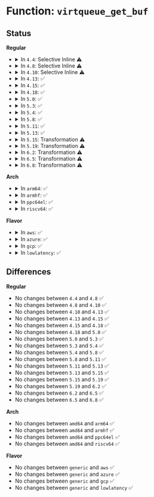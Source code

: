# Function: <code>virtqueue_get_buf</code>

## Status
<b>Regular</b>
<ul>
<li>
<details>
<summary>In <code>4.4</code>: Selective Inline ⚠️</summary>

```c
void *virtqueue_get_buf(struct virtqueue *_vq, unsigned int *len);
```

**Collision:** Unique Global

**Inline:** Selective

**Transformation:** False

**Instances:**

```
In drivers/virtio/virtio_ring.c (ffffffff814bfc20)
Location: drivers/virtio/virtio_ring.c:477
Inline: True
Direct callers:
  - drivers/virtio/virtio_balloon.c:tell_host
  - drivers/virtio/virtio_balloon.c:tell_host
  - drivers/virtio/virtio_balloon.c:balloon
  - drivers/char/virtio_console.c:__send_to_port
  - drivers/char/virtio_console.c:__send_control_msg
  - drivers/char/virtio_console.c:control_work_handler
  - drivers/block/virtio_blk.c:virtblk_done
  - drivers/net/virtio_net.c:virtnet_send_command
  - drivers/net/virtio_net.c:virtnet_receive
  - drivers/net/virtio_net.c:virtnet_receive
  - drivers/net/virtio_net.c:virtnet_receive
```
**Symbols:**

```
ffffffff814bfc20-ffffffff814bfd32: virtqueue_get_buf (STB_GLOBAL)
```
</details>
</li>
<li>
<details>
<summary>In <code>4.8</code>: Selective Inline ⚠️</summary>

```c
void *virtqueue_get_buf(struct virtqueue *_vq, unsigned int *len);
```

**Collision:** Unique Global

**Inline:** Selective

**Transformation:** False

**Instances:**

```
In drivers/virtio/virtio_ring.c (ffffffff8150fca0)
Location: drivers/virtio/virtio_ring.c:663
Inline: True
Direct callers:
  - drivers/virtio/virtio_balloon.c:update_balloon_stats_func
  - drivers/virtio/virtio_balloon.c:tell_host
  - drivers/virtio/virtio_balloon.c:tell_host
  - drivers/char/virtio_console.c:control_work_handler
  - drivers/char/virtio_console.c:__send_to_port
  - drivers/block/virtio_blk.c:virtblk_done
  - drivers/net/virtio_net.c:virtnet_send_command
  - drivers/net/virtio_net.c:virtnet_receive
  - drivers/net/virtio_net.c:virtnet_receive
  - drivers/net/virtio_net.c:virtnet_receive
```
**Symbols:**

```
ffffffff8150fca0-ffffffff8150fdc1: virtqueue_get_buf (STB_GLOBAL)
```
</details>
</li>
<li>
<details>
<summary>In <code>4.10</code>: Selective Inline ⚠️</summary>

```c
void *virtqueue_get_buf(struct virtqueue *_vq, unsigned int *len);
```

**Collision:** Unique Global

**Inline:** Selective

**Transformation:** False

**Instances:**

```
In drivers/virtio/virtio_ring.c (ffffffff8153bdc0)
Location: drivers/virtio/virtio_ring.c:663
Inline: True
Direct callers:
  - drivers/virtio/virtio_balloon.c:update_balloon_stats_func
  - drivers/virtio/virtio_balloon.c:tell_host
  - drivers/virtio/virtio_balloon.c:tell_host
  - drivers/char/virtio_console.c:control_work_handler
  - drivers/char/virtio_console.c:__send_to_port
```
**Symbols:**

```
ffffffff8153bdc0-ffffffff8153bee1: virtqueue_get_buf (STB_GLOBAL)
```
</details>
</li>
<li>
<details>
<summary>In <code>4.13</code>: ✅</summary>

```c
void *virtqueue_get_buf(struct virtqueue *_vq, unsigned int *len);
```

**Collision:** Unique Global

**Inline:** No

**Transformation:** False

**Instances:**

```
In drivers/virtio/virtio_ring.c (ffffffff8154f8f0)
Location: drivers/virtio/virtio_ring.c:758
Inline: False
Direct callers:
  - drivers/virtio/virtio_balloon.c:update_balloon_stats_func
  - drivers/virtio/virtio_balloon.c:tell_host
  - drivers/virtio/virtio_balloon.c:tell_host
  - drivers/char/virtio_console.c:control_work_handler
  - drivers/char/virtio_console.c:__send_to_port
```
**Symbols:**

```
ffffffff8154f8f0-ffffffff8154f902: virtqueue_get_buf (STB_GLOBAL)
```
</details>
</li>
<li>
<details>
<summary>In <code>4.15</code>: ✅</summary>

```c
void *virtqueue_get_buf(struct virtqueue *_vq, unsigned int *len);
```

**Collision:** Unique Global

**Inline:** No

**Transformation:** False

**Instances:**

```
In drivers/virtio/virtio_ring.c (ffffffff815b2fb0)
Location: drivers/virtio/virtio_ring.c:757
Inline: False
Direct callers:
  - drivers/virtio/virtio_balloon.c:update_balloon_stats_func
  - drivers/virtio/virtio_balloon.c:tell_host
  - drivers/virtio/virtio_balloon.c:tell_host
  - drivers/char/virtio_console.c:control_work_handler
  - drivers/char/virtio_console.c:__send_to_port
```
**Symbols:**

```
ffffffff815b2fb0-ffffffff815b2fc2: virtqueue_get_buf (STB_GLOBAL)
```
</details>
</li>
<li>
<details>
<summary>In <code>4.18</code>: ✅</summary>

```c
void *virtqueue_get_buf(struct virtqueue *_vq, unsigned int *len);
```

**Collision:** Unique Global

**Inline:** No

**Transformation:** False

**Instances:**

```
In drivers/virtio/virtio_ring.c (ffffffff815eb4c0)
Location: drivers/virtio/virtio_ring.c:756
Inline: False
Direct callers:
  - drivers/virtio/virtio_balloon.c:update_balloon_stats_func
  - drivers/virtio/virtio_balloon.c:tell_host
  - drivers/virtio/virtio_balloon.c:tell_host
  - drivers/char/virtio_console.c:flush_bufs
  - drivers/char/virtio_console.c:control_work_handler
  - drivers/char/virtio_console.c:__send_to_port
```
**Symbols:**

```
ffffffff815eb4c0-ffffffff815eb4d2: virtqueue_get_buf (STB_GLOBAL)
```
</details>
</li>
<li>
<details>
<summary>In <code>5.0</code>: ✅</summary>

```c
void *virtqueue_get_buf(struct virtqueue *_vq, unsigned int *len);
```

**Collision:** Unique Global

**Inline:** No

**Transformation:** False

**Instances:**

```
In drivers/virtio/virtio_ring.c (ffffffff81605b20)
Location: drivers/virtio/virtio_ring.c:1899
Inline: False
Direct callers:
  - drivers/virtio/virtio_balloon.c:report_free_page_func
  - drivers/virtio/virtio_balloon.c:report_free_page_func
  - drivers/virtio/virtio_balloon.c:report_free_page_func
  - drivers/virtio/virtio_balloon.c:update_balloon_stats_func
  - drivers/virtio/virtio_balloon.c:tell_host
  - drivers/virtio/virtio_balloon.c:tell_host
  - drivers/char/virtio_console.c:flush_bufs
  - drivers/char/virtio_console.c:control_work_handler
  - drivers/char/virtio_console.c:__send_to_port
```
**Symbols:**

```
ffffffff81605b20-ffffffff81605b32: virtqueue_get_buf (STB_GLOBAL)
```
</details>
</li>
<li>
<details>
<summary>In <code>5.3</code>: ✅</summary>

```c
void *virtqueue_get_buf(struct virtqueue *_vq, unsigned int *len);
```

**Collision:** Unique Global

**Inline:** No

**Transformation:** False

**Instances:**

```
In drivers/virtio/virtio_ring.c (ffffffff8163ac80)
Location: drivers/virtio/virtio_ring.c:1905
Inline: False
Direct callers:
  - drivers/virtio/virtio_balloon.c:virtio_balloon_report_free_page
  - drivers/virtio/virtio_balloon.c:virtio_balloon_report_free_page
  - drivers/virtio/virtio_balloon.c:virtio_balloon_report_free_page
  - drivers/virtio/virtio_balloon.c:update_balloon_stats_func
  - drivers/virtio/virtio_balloon.c:tell_host
  - drivers/virtio/virtio_balloon.c:tell_host
  - drivers/char/virtio_console.c:flush_bufs
  - drivers/char/virtio_console.c:control_work_handler
  - drivers/char/virtio_console.c:__send_to_port
```
**Symbols:**

```
ffffffff8163ac80-ffffffff8163ac92: virtqueue_get_buf (STB_GLOBAL)
```
</details>
</li>
<li>
<details>
<summary>In <code>5.4</code>: ✅</summary>

```c
void *virtqueue_get_buf(struct virtqueue *_vq, unsigned int *len);
```

**Collision:** Unique Global

**Inline:** No

**Transformation:** False

**Instances:**

```
In drivers/virtio/virtio_ring.c (ffffffff8165d140)
Location: drivers/virtio/virtio_ring.c:1904
Inline: False
Direct callers:
  - drivers/virtio/virtio_balloon.c:virtio_balloon_report_free_page
  - drivers/virtio/virtio_balloon.c:virtio_balloon_report_free_page
  - drivers/virtio/virtio_balloon.c:virtio_balloon_report_free_page
  - drivers/virtio/virtio_balloon.c:update_balloon_stats_func
  - drivers/virtio/virtio_balloon.c:tell_host
  - drivers/virtio/virtio_balloon.c:tell_host
  - drivers/char/virtio_console.c:flush_bufs
  - drivers/char/virtio_console.c:control_work_handler
  - drivers/char/virtio_console.c:__send_to_port
```
**Symbols:**

```
ffffffff8165d140-ffffffff8165d152: virtqueue_get_buf (STB_GLOBAL)
```
</details>
</li>
<li>
<details>
<summary>In <code>5.8</code>: ✅</summary>

```c
void *virtqueue_get_buf(struct virtqueue *_vq, unsigned int *len);
```

**Collision:** Unique Global

**Inline:** No

**Transformation:** False

**Instances:**

```
In drivers/virtio/virtio_ring.c (ffffffff8170ab50)
Location: drivers/virtio/virtio_ring.c:1904
Inline: False
Direct callers:
  - drivers/virtio/virtio_balloon.c:virtio_balloon_report_free_page
  - drivers/virtio/virtio_balloon.c:virtio_balloon_report_free_page
  - drivers/virtio/virtio_balloon.c:get_free_page_and_send
  - drivers/virtio/virtio_balloon.c:update_balloon_stats_func
  - drivers/virtio/virtio_balloon.c:virtballoon_free_page_report
  - drivers/virtio/virtio_balloon.c:virtballoon_free_page_report
  - drivers/virtio/virtio_balloon.c:tell_host
  - drivers/virtio/virtio_balloon.c:tell_host
  - drivers/char/virtio_console.c:remove_vqs
  - drivers/char/virtio_console.c:in_intr
  - drivers/char/virtio_console.c:in_intr
  - drivers/char/virtio_console.c:out_intr
  - drivers/char/virtio_console.c:control_work_handler
  - drivers/char/virtio_console.c:remove_port_data
  - drivers/char/virtio_console.c:port_fops_open
  - drivers/char/virtio_console.c:port_fops_release
  - drivers/char/virtio_console.c:port_fops_poll
  - drivers/char/virtio_console.c:wait_port_writable
  - drivers/char/virtio_console.c:wait_port_writable
  - drivers/char/virtio_console.c:wait_port_writable
  - drivers/char/virtio_console.c:port_fops_read
  - drivers/char/virtio_console.c:__send_to_port
  - drivers/char/virtio_console.c:__send_to_port
  - drivers/char/virtio_console.c:discard_port_data
  - drivers/char/virtio_console.c:discard_port_data
```
**Symbols:**

```
ffffffff8170ab50-ffffffff8170ab6f: virtqueue_get_buf (STB_GLOBAL)
```
</details>
</li>
<li>
<details>
<summary>In <code>5.11</code>: ✅</summary>

```c
void *virtqueue_get_buf(struct virtqueue *_vq, unsigned int *len);
```

**Collision:** Unique Global

**Inline:** No

**Transformation:** False

**Instances:**

```
In drivers/virtio/virtio_ring.c (ffffffff817276c0)
Location: drivers/virtio/virtio_ring.c:1904
Inline: False
Direct callers:
  - drivers/virtio/virtio_balloon.c:virtio_balloon_report_free_page
  - drivers/virtio/virtio_balloon.c:virtio_balloon_report_free_page
  - drivers/virtio/virtio_balloon.c:get_free_page_and_send
  - drivers/virtio/virtio_balloon.c:update_balloon_stats_func
  - drivers/virtio/virtio_balloon.c:virtballoon_free_page_report
  - drivers/virtio/virtio_balloon.c:virtballoon_free_page_report
  - drivers/virtio/virtio_balloon.c:tell_host
  - drivers/virtio/virtio_balloon.c:tell_host
  - drivers/char/virtio_console.c:remove_vqs
  - drivers/char/virtio_console.c:in_intr
  - drivers/char/virtio_console.c:in_intr
  - drivers/char/virtio_console.c:out_intr
  - drivers/char/virtio_console.c:control_work_handler
  - drivers/char/virtio_console.c:remove_port_data
  - drivers/char/virtio_console.c:port_fops_open
  - drivers/char/virtio_console.c:port_fops_release
  - drivers/char/virtio_console.c:port_fops_poll
  - drivers/char/virtio_console.c:wait_port_writable
  - drivers/char/virtio_console.c:wait_port_writable
  - drivers/char/virtio_console.c:wait_port_writable
  - drivers/char/virtio_console.c:port_fops_read
  - drivers/char/virtio_console.c:__send_to_port
  - drivers/char/virtio_console.c:__send_to_port
  - drivers/char/virtio_console.c:discard_port_data
  - drivers/char/virtio_console.c:discard_port_data
```
**Symbols:**

```
ffffffff817276c0-ffffffff817276df: virtqueue_get_buf (STB_GLOBAL)
```
</details>
</li>
<li>
<details>
<summary>In <code>5.13</code>: ✅</summary>

```c
void *virtqueue_get_buf(struct virtqueue *_vq, unsigned int *len);
```

**Collision:** Unique Global

**Inline:** No

**Transformation:** False

**Instances:**

```
In drivers/virtio/virtio_ring.c (ffffffff8170b300)
Location: drivers/virtio/virtio_ring.c:1906
Inline: False
Direct callers:
  - drivers/virtio/virtio_balloon.c:virtio_balloon_report_free_page
  - drivers/virtio/virtio_balloon.c:virtio_balloon_report_free_page
  - drivers/virtio/virtio_balloon.c:virtio_balloon_report_free_page
  - drivers/virtio/virtio_balloon.c:update_balloon_stats_func
  - drivers/virtio/virtio_balloon.c:virtballoon_free_page_report
  - drivers/virtio/virtio_balloon.c:virtballoon_free_page_report
  - drivers/virtio/virtio_balloon.c:tell_host
  - drivers/virtio/virtio_balloon.c:tell_host
  - drivers/char/virtio_console.c:remove_vqs
  - drivers/char/virtio_console.c:in_intr
  - drivers/char/virtio_console.c:in_intr
  - drivers/char/virtio_console.c:out_intr
  - drivers/char/virtio_console.c:control_work_handler
  - drivers/char/virtio_console.c:remove_port_data
  - drivers/char/virtio_console.c:port_fops_open
  - drivers/char/virtio_console.c:port_fops_release
  - drivers/char/virtio_console.c:port_fops_poll
  - drivers/char/virtio_console.c:wait_port_writable
  - drivers/char/virtio_console.c:wait_port_writable
  - drivers/char/virtio_console.c:wait_port_writable
  - drivers/char/virtio_console.c:port_fops_read
  - drivers/char/virtio_console.c:__send_to_port
  - drivers/char/virtio_console.c:__send_to_port
  - drivers/char/virtio_console.c:discard_port_data
  - drivers/char/virtio_console.c:discard_port_data
```
**Symbols:**

```
ffffffff8170b300-ffffffff8170b31f: virtqueue_get_buf (STB_GLOBAL)
```
</details>
</li>
<li>
<details>
<summary>In <code>5.15</code>: Transformation ⚠️</summary>

```c
void *virtqueue_get_buf(struct virtqueue *_vq, unsigned int *len);
```

**Collision:** Unique Global

**Inline:** No

**Transformation:** True

**Instances:**

```
In drivers/virtio/virtio_ring.c (0)
Location: drivers/virtio/virtio_ring.c:2004
Inline: False
Direct callers:
  - drivers/virtio/virtio_balloon.c:virtio_balloon_report_free_page
  - drivers/virtio/virtio_balloon.c:virtio_balloon_report_free_page
  - drivers/virtio/virtio_balloon.c:virtio_balloon_report_free_page
  - drivers/virtio/virtio_balloon.c:update_balloon_stats_func
  - drivers/virtio/virtio_balloon.c:virtballoon_free_page_report
  - drivers/virtio/virtio_balloon.c:virtballoon_free_page_report
  - drivers/virtio/virtio_balloon.c:tell_host
  - drivers/virtio/virtio_balloon.c:tell_host
  - drivers/char/virtio_console.c:remove_vqs
  - drivers/char/virtio_console.c:in_intr
  - drivers/char/virtio_console.c:in_intr
  - drivers/char/virtio_console.c:out_intr
  - drivers/char/virtio_console.c:control_work_handler
  - drivers/char/virtio_console.c:remove_port_data
  - drivers/char/virtio_console.c:port_fops_open
  - drivers/char/virtio_console.c:port_fops_release
  - drivers/char/virtio_console.c:__send_to_port
  - drivers/char/virtio_console.c:__send_to_port
  - drivers/char/virtio_console.c:discard_port_data
  - drivers/char/virtio_console.c:discard_port_data
  - drivers/iommu/virtio-iommu.c:viommu_event_handler
  - drivers/iommu/virtio-iommu.c:__viommu_sync_req
```
**Symbols:**

```
ffffffff81cf49f0-ffffffff81cf4a04: virtqueue_get_buf.cold (STB_LOCAL)
ffffffff817874b0-ffffffff817874f6: virtqueue_get_buf (STB_GLOBAL)
```
</details>
</li>
<li>
<details>
<summary>In <code>5.19</code>: Transformation ⚠️</summary>

```c
void *virtqueue_get_buf(struct virtqueue *_vq, unsigned int *len);
```

**Collision:** Unique Global

**Inline:** No

**Transformation:** True

**Instances:**

```
In drivers/virtio/virtio_ring.c (0)
Location: drivers/virtio/virtio_ring.c:2008
Inline: False
Direct callers:
  - drivers/virtio/virtio_balloon.c:virtio_balloon_report_free_page
  - drivers/virtio/virtio_balloon.c:virtio_balloon_report_free_page
  - drivers/virtio/virtio_balloon.c:virtio_balloon_report_free_page
  - drivers/virtio/virtio_balloon.c:update_balloon_stats_func
  - drivers/virtio/virtio_balloon.c:virtballoon_free_page_report
  - drivers/virtio/virtio_balloon.c:virtballoon_free_page_report
  - drivers/virtio/virtio_balloon.c:tell_host
  - drivers/virtio/virtio_balloon.c:tell_host
  - drivers/char/virtio_console.c:virtcons_freeze
  - drivers/char/virtio_console.c:remove_vqs
  - drivers/char/virtio_console.c:in_intr
  - drivers/char/virtio_console.c:in_intr
  - drivers/char/virtio_console.c:control_work_handler
  - drivers/char/virtio_console.c:unplug_port
  - drivers/char/virtio_console.c:port_fops_open
  - drivers/char/virtio_console.c:port_fops_release
  - drivers/char/virtio_console.c:__send_to_port
  - drivers/char/virtio_console.c:__send_to_port
  - drivers/iommu/virtio-iommu.c:viommu_event_handler
  - drivers/iommu/virtio-iommu.c:__viommu_sync_req
```
**Symbols:**

```
ffffffff81ebcabe-ffffffff81ebcad3: virtqueue_get_buf.cold (STB_LOCAL)
ffffffff818be640-ffffffff818be69d: virtqueue_get_buf (STB_GLOBAL)
```
</details>
</li>
<li>
<details>
<summary>In <code>6.2</code>: Transformation ⚠️</summary>

```c
void *virtqueue_get_buf(struct virtqueue *_vq, unsigned int *len);
```

**Collision:** Unique Global

**Inline:** No

**Transformation:** True

**Instances:**

```
In drivers/virtio/virtio_ring.c (0)
Location: drivers/virtio/virtio_ring.c:2294
Inline: False
Direct callers:
  - drivers/virtio/virtio_balloon.c:virtio_balloon_report_free_page
  - drivers/virtio/virtio_balloon.c:virtio_balloon_report_free_page
  - drivers/virtio/virtio_balloon.c:virtio_balloon_report_free_page
  - drivers/virtio/virtio_balloon.c:update_balloon_stats_func
  - drivers/virtio/virtio_balloon.c:virtballoon_free_page_report
  - drivers/virtio/virtio_balloon.c:virtballoon_free_page_report
  - drivers/virtio/virtio_balloon.c:tell_host
  - drivers/virtio/virtio_balloon.c:tell_host
  - drivers/char/virtio_console.c:virtcons_freeze
  - drivers/char/virtio_console.c:remove_vqs
  - drivers/char/virtio_console.c:in_intr
  - drivers/char/virtio_console.c:in_intr
  - drivers/char/virtio_console.c:control_work_handler
  - drivers/char/virtio_console.c:unplug_port
  - drivers/char/virtio_console.c:port_fops_open
  - drivers/char/virtio_console.c:port_fops_release
  - drivers/char/virtio_console.c:port_fops_read
  - drivers/char/virtio_console.c:__send_to_port
  - drivers/char/virtio_console.c:__send_to_port
  - drivers/iommu/virtio-iommu.c:viommu_event_handler
  - drivers/iommu/virtio-iommu.c:__viommu_sync_req
```
**Symbols:**

```
ffffffff82093f3c-ffffffff82093f51: virtqueue_get_buf.cold (STB_LOCAL)
ffffffff81a0db20-ffffffff81a0db7d: virtqueue_get_buf (STB_GLOBAL)
```
</details>
</li>
<li>
<details>
<summary>In <code>6.5</code>: Transformation ⚠️</summary>

```c
void *virtqueue_get_buf(struct virtqueue *_vq, unsigned int *len);
```

**Collision:** Unique Global

**Inline:** No

**Transformation:** True

**Instances:**

```
In drivers/virtio/virtio_ring.c (0)
Location: drivers/virtio/virtio_ring.c:2331
Inline: False
Direct callers:
  - drivers/virtio/virtio_balloon.c:virtio_balloon_report_free_page
  - drivers/virtio/virtio_balloon.c:virtio_balloon_report_free_page
  - drivers/virtio/virtio_balloon.c:virtio_balloon_report_free_page
  - drivers/virtio/virtio_balloon.c:update_balloon_stats_func
  - drivers/virtio/virtio_balloon.c:virtballoon_free_page_report
  - drivers/virtio/virtio_balloon.c:virtballoon_free_page_report
  - drivers/virtio/virtio_balloon.c:tell_host
  - drivers/virtio/virtio_balloon.c:tell_host
  - drivers/char/virtio_console.c:virtcons_freeze
  - drivers/char/virtio_console.c:remove_vqs
  - drivers/char/virtio_console.c:in_intr
  - drivers/char/virtio_console.c:in_intr
  - drivers/char/virtio_console.c:control_work_handler
  - drivers/char/virtio_console.c:unplug_port
  - drivers/char/virtio_console.c:port_fops_open
  - drivers/char/virtio_console.c:port_fops_release
  - drivers/char/virtio_console.c:port_fops_read
  - drivers/char/virtio_console.c:__send_to_port
  - drivers/char/virtio_console.c:__send_to_port
  - drivers/iommu/virtio-iommu.c:viommu_event_handler
  - drivers/iommu/virtio-iommu.c:__viommu_sync_req
  - drivers/block/virtio_blk.c:virtblk_poll
  - drivers/block/virtio_blk.c:virtblk_done
  - drivers/scsi/virtio_scsi.c:virtscsi_event_done
  - drivers/scsi/virtio_scsi.c:virtscsi_ctrl_done
  - drivers/scsi/virtio_scsi.c:virtscsi_req_done
  - drivers/net/virtio_net.c:virtnet_send_command
  - drivers/net/virtio_net.c:mergeable_buf_free
  - drivers/net/virtio_net.c:xdp_linearize_page
  - drivers/net/virtio_net.c:virtnet_xdp_xmit
  - drivers/net/virtio_net.c:free_old_xmit_skbs
```
**Symbols:**

```
ffffffff82114c85-ffffffff82114c9a: virtqueue_get_buf.cold (STB_LOCAL)
ffffffff81a56a70-ffffffff81a56acd: virtqueue_get_buf (STB_GLOBAL)
```
</details>
</li>
<li>
<details>
<summary>In <code>6.8</code>: Transformation ⚠️</summary>

```c
void *virtqueue_get_buf(struct virtqueue *_vq, unsigned int *len);
```

**Collision:** Unique Global

**Inline:** No

**Transformation:** True

**Instances:**

```
In drivers/virtio/virtio_ring.c (0)
Location: drivers/virtio/virtio_ring.c:2425
Inline: False
Direct callers:
  - drivers/virtio/virtio_pci_modern.c:vp_modern_admin_cmd_exec
  - drivers/virtio/virtio_balloon.c:virtio_balloon_report_free_page
  - drivers/virtio/virtio_balloon.c:virtio_balloon_report_free_page
  - drivers/virtio/virtio_balloon.c:virtio_balloon_report_free_page
  - drivers/virtio/virtio_balloon.c:update_balloon_stats_func
  - drivers/virtio/virtio_balloon.c:virtballoon_free_page_report
  - drivers/virtio/virtio_balloon.c:virtballoon_free_page_report
  - drivers/virtio/virtio_balloon.c:tell_host
  - drivers/virtio/virtio_balloon.c:tell_host
  - drivers/char/virtio_console.c:virtcons_freeze
  - drivers/char/virtio_console.c:remove_vqs
  - drivers/char/virtio_console.c:in_intr
  - drivers/char/virtio_console.c:in_intr
  - drivers/char/virtio_console.c:control_work_handler
  - drivers/char/virtio_console.c:unplug_port
  - drivers/char/virtio_console.c:port_fops_open
  - drivers/char/virtio_console.c:port_fops_release
  - drivers/char/virtio_console.c:port_fops_read
  - drivers/char/virtio_console.c:__send_to_port
  - drivers/char/virtio_console.c:__send_to_port
  - drivers/iommu/virtio-iommu.c:viommu_event_handler
  - drivers/iommu/virtio-iommu.c:__viommu_sync_req
  - drivers/block/virtio_blk.c:virtblk_poll
  - drivers/block/virtio_blk.c:virtblk_done
  - drivers/scsi/virtio_scsi.c:virtscsi_mq_poll
  - drivers/scsi/virtio_scsi.c:virtscsi_event_done
  - drivers/scsi/virtio_scsi.c:virtscsi_ctrl_done
  - drivers/scsi/virtio_scsi.c:virtscsi_req_done
  - drivers/net/virtio_net.c:virtnet_send_command
  - drivers/net/virtio_net.c:virtnet_xdp_xmit
  - drivers/net/virtio_net.c:free_old_xmit_skbs
```
**Symbols:**

```
ffffffff821f28b1-ffffffff821f28c6: virtqueue_get_buf.cold (STB_LOCAL)
ffffffff81aa7b90-ffffffff81aa7bed: virtqueue_get_buf (STB_GLOBAL)
```
</details>
</li>
</ul>
<b>Arch</b>
<ul>
<li>
<details>
<summary>In <code>arm64</code>: ✅</summary>

```c
void *virtqueue_get_buf(struct virtqueue *_vq, unsigned int *len);
```

**Collision:** Unique Global

**Inline:** No

**Transformation:** False

**Instances:**

```
In drivers/virtio/virtio_ring.c (ffff8000108233f0)
Location: drivers/virtio/virtio_ring.c:1904
Inline: False
Direct callers:
  - drivers/virtio/virtio_balloon.c:virtio_balloon_report_free_page
  - drivers/virtio/virtio_balloon.c:virtio_balloon_report_free_page
  - drivers/virtio/virtio_balloon.c:virtio_balloon_report_free_page
  - drivers/virtio/virtio_balloon.c:update_balloon_stats_func
  - drivers/virtio/virtio_balloon.c:tell_host
  - drivers/virtio/virtio_balloon.c:tell_host
  - drivers/char/virtio_console.c:flush_bufs
  - drivers/char/virtio_console.c:control_work_handler
  - drivers/char/virtio_console.c:__send_to_port
  - drivers/iommu/virtio-iommu.c:viommu_event_handler
  - drivers/iommu/virtio-iommu.c:__viommu_sync_req
```
**Symbols:**

```
ffff8000108233f0-ffff800010823428: virtqueue_get_buf (STB_GLOBAL)
```
</details>
</li>
<li>
<details>
<summary>In <code>armhf</code>: ✅</summary>

```c
void *virtqueue_get_buf(struct virtqueue *_vq, unsigned int *len);
```

**Collision:** Unique Global

**Inline:** No

**Transformation:** False

**Instances:**

```
In drivers/virtio/virtio_ring.c (c0940f60)
Location: drivers/virtio/virtio_ring.c:1904
Inline: False
Direct callers:
  - drivers/virtio/virtio_balloon.c:virtio_balloon_report_free_page
  - drivers/virtio/virtio_balloon.c:virtio_balloon_report_free_page
  - drivers/virtio/virtio_balloon.c:virtio_balloon_report_free_page
  - drivers/virtio/virtio_balloon.c:update_balloon_stats_func
  - drivers/virtio/virtio_balloon.c:tell_host
  - drivers/virtio/virtio_balloon.c:tell_host
  - drivers/char/virtio_console.c:flush_bufs
  - drivers/char/virtio_console.c:control_work_handler
  - drivers/char/virtio_console.c:__send_to_port
```
**Symbols:**

```
c0940f60-c0940f80: virtqueue_get_buf (STB_GLOBAL)
```
</details>
</li>
<li>
<details>
<summary>In <code>ppc64el</code>: ✅</summary>

```c
void *virtqueue_get_buf(struct virtqueue *_vq, unsigned int *len);
```

**Collision:** Unique Global

**Inline:** No

**Transformation:** False

**Instances:**

```
In drivers/virtio/virtio_ring.c (c0000000008d0e90)
Location: drivers/virtio/virtio_ring.c:1904
Inline: False
Direct callers:
  - drivers/virtio/virtio_balloon.c:virtio_balloon_report_free_page
  - drivers/virtio/virtio_balloon.c:virtio_balloon_report_free_page
  - drivers/virtio/virtio_balloon.c:virtio_balloon_report_free_page
  - drivers/virtio/virtio_balloon.c:update_balloon_stats_func
  - drivers/virtio/virtio_balloon.c:tell_host
  - drivers/virtio/virtio_balloon.c:tell_host
  - drivers/char/virtio_console.c:flush_bufs
  - drivers/char/virtio_console.c:control_work_handler
  - drivers/char/virtio_console.c:__send_to_port
```
**Symbols:**

```
c0000000008d0e90-c0000000008d0ea8: virtqueue_get_buf (STB_GLOBAL)
```
</details>
</li>
<li>
<details>
<summary>In <code>riscv64</code>: ✅</summary>

```c
void *virtqueue_get_buf(struct virtqueue *_vq, unsigned int *len);
```

**Collision:** Unique Global

**Inline:** No

**Transformation:** False

**Instances:**

```
In drivers/virtio/virtio_ring.c (ffffffe000519c56)
Location: drivers/virtio/virtio_ring.c:1904
Inline: False
Direct callers:
  - drivers/virtio/virtio_balloon.c:virtio_balloon_report_free_page
  - drivers/virtio/virtio_balloon.c:virtio_balloon_report_free_page
  - drivers/virtio/virtio_balloon.c:virtio_balloon_report_free_page
  - drivers/virtio/virtio_balloon.c:update_balloon_stats_func
  - drivers/virtio/virtio_balloon.c:tell_host
  - drivers/virtio/virtio_balloon.c:tell_host
  - drivers/char/virtio_console.c:control_work_handler
  - drivers/char/virtio_console.c:__send_to_port
```
**Symbols:**

```
ffffffe000519c56-ffffffe000519c8a: virtqueue_get_buf (STB_GLOBAL)
```
</details>
</li>
</ul>
<b>Flavor</b>
<ul>
<li>
<details>
<summary>In <code>aws</code>: ✅</summary>

```c
void *virtqueue_get_buf(struct virtqueue *_vq, unsigned int *len);
```

**Collision:** Unique Global

**Inline:** No

**Transformation:** False

**Instances:**

```
In drivers/virtio/virtio_ring.c (ffffffff81622fe0)
Location: drivers/virtio/virtio_ring.c:1904
Inline: False
Direct callers:
  - drivers/virtio/virtio_balloon.c:virtio_balloon_report_free_page
  - drivers/virtio/virtio_balloon.c:virtio_balloon_report_free_page
  - drivers/virtio/virtio_balloon.c:virtio_balloon_report_free_page
  - drivers/virtio/virtio_balloon.c:update_balloon_stats_func
  - drivers/virtio/virtio_balloon.c:tell_host
  - drivers/virtio/virtio_balloon.c:tell_host
  - drivers/char/virtio_console.c:flush_bufs
  - drivers/char/virtio_console.c:control_work_handler
  - drivers/char/virtio_console.c:__send_to_port
```
**Symbols:**

```
ffffffff81622fe0-ffffffff81622ff2: virtqueue_get_buf (STB_GLOBAL)
```
</details>
</li>
<li>
<details>
<summary>In <code>azure</code>: ✅</summary>

```c
void *virtqueue_get_buf(struct virtqueue *_vq, unsigned int *len);
```

**Collision:** Unique Global

**Inline:** No

**Transformation:** False

**Instances:**

```
In drivers/virtio/virtio_ring.c (ffffffff81617630)
Location: drivers/virtio/virtio_ring.c:1904
Inline: False
Direct callers:
  - drivers/virtio/virtio_balloon.c:virtio_balloon_report_free_page
  - drivers/virtio/virtio_balloon.c:virtio_balloon_report_free_page
  - drivers/virtio/virtio_balloon.c:virtio_balloon_report_free_page
  - drivers/virtio/virtio_balloon.c:update_balloon_stats_func
  - drivers/virtio/virtio_balloon.c:tell_host
  - drivers/virtio/virtio_balloon.c:tell_host
  - drivers/char/virtio_console.c:flush_bufs
  - drivers/char/virtio_console.c:control_work_handler
  - drivers/char/virtio_console.c:__send_to_port
```
**Symbols:**

```
ffffffff81617630-ffffffff81617642: virtqueue_get_buf (STB_GLOBAL)
```
</details>
</li>
<li>
<details>
<summary>In <code>gcp</code>: ✅</summary>

```c
void *virtqueue_get_buf(struct virtqueue *_vq, unsigned int *len);
```

**Collision:** Unique Global

**Inline:** No

**Transformation:** False

**Instances:**

```
In drivers/virtio/virtio_ring.c (ffffffff81650f80)
Location: drivers/virtio/virtio_ring.c:1904
Inline: False
Direct callers:
  - drivers/virtio/virtio_balloon.c:virtio_balloon_report_free_page
  - drivers/virtio/virtio_balloon.c:virtio_balloon_report_free_page
  - drivers/virtio/virtio_balloon.c:virtio_balloon_report_free_page
  - drivers/virtio/virtio_balloon.c:update_balloon_stats_func
  - drivers/virtio/virtio_balloon.c:tell_host
  - drivers/virtio/virtio_balloon.c:tell_host
  - drivers/char/virtio_console.c:flush_bufs
  - drivers/char/virtio_console.c:control_work_handler
  - drivers/char/virtio_console.c:__send_to_port
  - drivers/scsi/virtio_scsi.c:virtscsi_vq_done
```
**Symbols:**

```
ffffffff81650f80-ffffffff81650f92: virtqueue_get_buf (STB_GLOBAL)
```
</details>
</li>
<li>
<details>
<summary>In <code>lowlatency</code>: ✅</summary>

```c
void *virtqueue_get_buf(struct virtqueue *_vq, unsigned int *len);
```

**Collision:** Unique Global

**Inline:** No

**Transformation:** False

**Instances:**

```
In drivers/virtio/virtio_ring.c (ffffffff8166b610)
Location: drivers/virtio/virtio_ring.c:1904
Inline: False
Direct callers:
  - drivers/virtio/virtio_balloon.c:virtio_balloon_report_free_page
  - drivers/virtio/virtio_balloon.c:virtio_balloon_report_free_page
  - drivers/virtio/virtio_balloon.c:virtio_balloon_report_free_page
  - drivers/virtio/virtio_balloon.c:update_balloon_stats_func
  - drivers/virtio/virtio_balloon.c:tell_host
  - drivers/virtio/virtio_balloon.c:tell_host
  - drivers/char/virtio_console.c:flush_bufs
  - drivers/char/virtio_console.c:control_work_handler
  - drivers/char/virtio_console.c:__send_to_port
```
**Symbols:**

```
ffffffff8166b610-ffffffff8166b622: virtqueue_get_buf (STB_GLOBAL)
```
</details>
</li>
</ul>

## Differences
<b>Regular</b>
<ul>
<li>
No changes between <code>4.4</code> and <code>4.8</code> ✅
</li>
<li>
No changes between <code>4.8</code> and <code>4.10</code> ✅
</li>
<li>
No changes between <code>4.10</code> and <code>4.13</code> ✅
</li>
<li>
No changes between <code>4.13</code> and <code>4.15</code> ✅
</li>
<li>
No changes between <code>4.15</code> and <code>4.18</code> ✅
</li>
<li>
No changes between <code>4.18</code> and <code>5.0</code> ✅
</li>
<li>
No changes between <code>5.0</code> and <code>5.3</code> ✅
</li>
<li>
No changes between <code>5.3</code> and <code>5.4</code> ✅
</li>
<li>
No changes between <code>5.4</code> and <code>5.8</code> ✅
</li>
<li>
No changes between <code>5.8</code> and <code>5.11</code> ✅
</li>
<li>
No changes between <code>5.11</code> and <code>5.13</code> ✅
</li>
<li>
No changes between <code>5.13</code> and <code>5.15</code> ✅
</li>
<li>
No changes between <code>5.15</code> and <code>5.19</code> ✅
</li>
<li>
No changes between <code>5.19</code> and <code>6.2</code> ✅
</li>
<li>
No changes between <code>6.2</code> and <code>6.5</code> ✅
</li>
<li>
No changes between <code>6.5</code> and <code>6.8</code> ✅
</li>
</ul>
<b>Arch</b>
<ul>
<li>
No changes between <code>amd64</code> and <code>arm64</code> ✅
</li>
<li>
No changes between <code>amd64</code> and <code>armhf</code> ✅
</li>
<li>
No changes between <code>amd64</code> and <code>ppc64el</code> ✅
</li>
<li>
No changes between <code>amd64</code> and <code>riscv64</code> ✅
</li>
</ul>
<b>Flavor</b>
<ul>
<li>
No changes between <code>generic</code> and <code>aws</code> ✅
</li>
<li>
No changes between <code>generic</code> and <code>azure</code> ✅
</li>
<li>
No changes between <code>generic</code> and <code>gcp</code> ✅
</li>
<li>
No changes between <code>generic</code> and <code>lowlatency</code> ✅
</li>
</ul>
